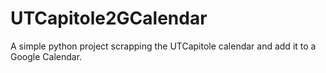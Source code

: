 # UTCapitole2GCalendar
A simple python project scrapping the UTCapitole calendar and add it to a Google Calendar.
